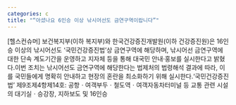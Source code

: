 ```yaml
---
categories: c
title: "“아셨나요 6인승 이상 낚시어선도 금연구역이랍니다”"
---
```

[헬스컨슈머] 보건복지부(이하 복지부)와 한국건강증진개발원(이하 건강증진원)은 16인승 이상의 낚시어선도 ‘국민건강증진법’상 금연구역에 해당하며, 낚시어선 금연구역에 대한 단속 계도기간을 운영하고 지자체 등을 통해 대국민 안내·홍보를 실시한다고 밝혔다.이번 조치는 낚시어선도 금연구역에 해당한다는 법제처의 법령해석 결과에 따라, 이를 국민들에게 명확히 안내하고 현장의 혼란을 최소화하기 위해 실시한다.‘국민건강증진법’ 제9조제4항제14호: 공항ㆍ여객부두ㆍ철도역ㆍ여객자동차터미널 등 교통 관련 시설의 대기실ㆍ승강장, 지하보도 및 16인승